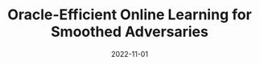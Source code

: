 ---
title: "Oracle-Efficient Online Learning for Smoothed Adversaries"
collection: publications
permalink: /publication/neurips22
# excerpt: 'This paper is about the number 2. The number 3 is left for future work.'
date: 2022-11-01
venue: 'In Proceedings of the 35th Annual Conference on Neural Information Processing Systems (Neurips 2022)'
authors: 'Nika Haghtalab*, Yanjun Han*, Abhishek Shetty*, <strong>Kunhe Yang</strong>*'
arxivurl: 'https://arxiv.org/abs/2202.08549'
award: 'Oral Presentation'
# citation: 'Your Name, You. (2010). &quot;Paper Title Number 2.&quot; <i>Journal 1</i>. 1(2).'
---